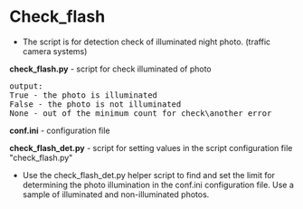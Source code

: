 # Check_flash
- The script is for detection check of illuminated night photo. (traffic camera systems) 


**check_flash.py** - script for check illuminated of photo  
<pre>
output:  
True - the photo is illuminated 
False - the photo is not illuminated
None - out of the minimum count for check\another error
</pre>
         
         
**conf.ini** - configuration file

**check_flash_det.py** - script for setting values in the script configuration file "check_flash.py"
- Use the check_flash_det.py helper script to find and set the limit for determining the photo illumination in the conf.ini configuration file. Use a sample of illuminated and non-illuminated photos. 

